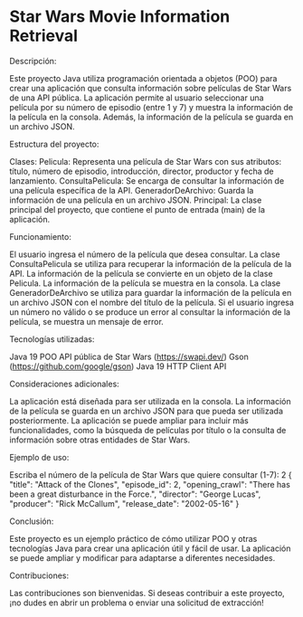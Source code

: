 # Star Wars Movie Information Retrieval

Descripción:

Este proyecto Java utiliza programación orientada a objetos (POO) para crear una aplicación que consulta información sobre películas de Star Wars de una API pública. La aplicación permite al usuario seleccionar una película por su número de episodio (entre 1 y 7) y muestra la información de la película en la consola. Además, la información de la película se guarda en un archivo JSON.

Estructura del proyecto:

Clases:
Pelicula: Representa una película de Star Wars con sus atributos: título, número de episodio, introducción, director, productor y fecha de lanzamiento.
ConsultaPelicula: Se encarga de consultar la información de una película específica de la API.
GeneradorDeArchivo: Guarda la información de una película en un archivo JSON.
Principal: La clase principal del proyecto, que contiene el punto de entrada (main) de la aplicación.

Funcionamiento:

El usuario ingresa el número de la película que desea consultar.
La clase ConsultaPelicula se utiliza para recuperar la información de la película de la API.
La información de la película se convierte en un objeto de la clase Pelicula.
La información de la película se muestra en la consola.
La clase GeneradorDeArchivo se utiliza para guardar la información de la película en un archivo JSON con el nombre del título de la película.
Si el usuario ingresa un número no válido o se produce un error al consultar la información de la película, se muestra un mensaje de error.

Tecnologías utilizadas:

Java 19
POO
API pública de Star Wars (https://swapi.dev/)
Gson (https://github.com/google/gson)
Java 19 HTTP Client API

Consideraciones adicionales:

La aplicación está diseñada para ser utilizada en la consola.
La información de la película se guarda en un archivo JSON para que pueda ser utilizada posteriormente.
La aplicación se puede ampliar para incluir más funcionalidades, como la búsqueda de películas por título o la consulta de información sobre otras entidades de Star Wars.

Ejemplo de uso:

Escriba el número de la película de Star Wars que quiere consultar (1-7):
2
{
  "title": "Attack of the Clones",
  "episode_id": 2,
  "opening_crawl": "There has been a great disturbance in the Force.",
  "director": "George Lucas",
  "producer": "Rick McCallum",
  "release_date": "2002-05-16"
}

Conclusión:

Este proyecto es un ejemplo práctico de cómo utilizar POO y otras tecnologías Java para crear una aplicación útil y fácil de usar. La aplicación se puede ampliar y modificar para adaptarse a diferentes necesidades.

Contribuciones:

Las contribuciones son bienvenidas. Si deseas contribuir a este proyecto, ¡no dudes en abrir un problema o enviar una solicitud de extracción!

